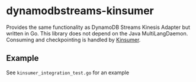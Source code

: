 # dynamodbstreams-kinsumer

Provides the same functionality as DynamoDB Streams Kinesis Adapter but written in Go.  This library does not depend on the Java MultiLangDaemon.  Consuming and checkpointing is handled by [Kinsumer](https://github.com/twitchscience/kinsumer). 

## Example
See `kinsumer_integration_test.go` for an example
